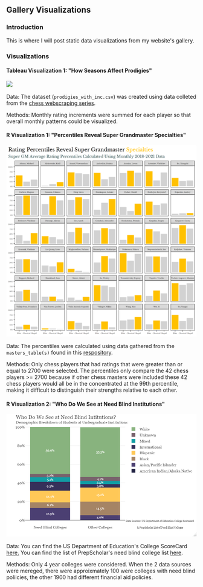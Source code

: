 ## Gallery Visualizations


### Introduction

This is where I will post static data visualizations from my website's gallery. 

### Visualizations

#### **Tableau Visualization 1: "How Seasons Affect Prodigies"**

![](https://github.com/larylc/Tableau-Visualizations/blob/main/How%20Seasons%20Affect%20Prodigies%20Picture.png)

Data: The dataset (`prodigies_with_inc.csv`) was created using data colleted from the [chess webscraping series](https://github.com/larylc/More-Chess-Webscraped-Data).

Methods: Monthly rating increments were summed for each player so that overall monthly patterns could be visualized.


#### **R Visualization 1: "Percentiles Reveal Super Grandmaster Specialties"**

![](https://github.com/larylc/Gallery-Visualizations/blob/main/Percentiles%20Reveal%20GM%20Specialties.png)

Data: The percentiles were calculated using data gathered from the `masters_table(s)` found in this [respository](https://github.com/larylc/Chess-Webscraping-Projects). 

Methods: Only chess players that had ratings that were greater than or equal to 2700 were selected. The percentiles only compare the 42 chess players >= 2700 because if other chess masters were included these 42 chess players would all be in the concentrated at the 99th percentile, making it difficult to distinguish their strengths relative to each other. 


#### **R Visualization 2: "Who Do We See at Need Blind Institutions"**

![](https://github.com/larylc/Gallery-Visualizations/blob/main/Need%20Blind%20Breakdown.png)

Data: You can find the US Department of Education's College ScoreCard [here.](https://collegescorecard.ed.gov/data/) You can find the list of PrepScholar's need blind college list [here](https://blog.prepscholar.com/need-blind-colleges-list). 

Methods: Only  4 year colleges were considered. When the 2 data sources were mereged, there were  approixmately 100 were colleges with need blind poliicies, the other 1900 had different financial aid policies. 
